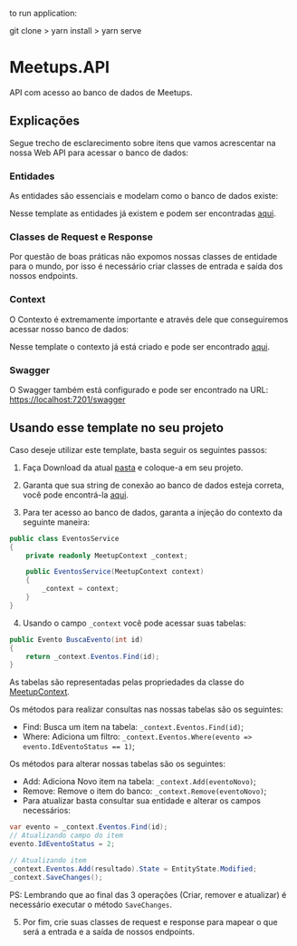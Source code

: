 to run application:

git clone > yarn install > yarn serve

# Meetups.API

API com acesso ao banco de dados de Meetups.

## Explicações

Segue trecho de esclarecimento sobre itens que vamos acrescentar na nossa Web API para acessar o banco de dados:

### Entidades

As entidades são essenciais e modelam como o banco de dados existe:

Nesse template as entidades já existem e podem ser encontradas [aqui](./Domain/Entity/).

### Classes de Request e Response

Por questão de boas práticas não expomos nossas classes de entidade para o mundo, por isso é necessário criar classes de entrada e saída dos nossos endpoints.

### Context

O Contexto é extremamente importante e através dele que conseguiremos acessar nosso banco de dados:

Nesse template o contexto já está criado e pode ser encontrado [aqui](./DAL/MeetupContext.cs).

### Swagger

O Swagger também está configurado e pode ser encontrado na URL: [https://localhost:7201/swagger](https://localhost:7201/swagger)

## Usando esse template no seu projeto

Caso deseje utilizar este template, basta seguir os seguintes passos:

1. Faça Download da atual [pasta](.) e coloque-a em seu projeto.

2. Garanta que sua string de conexão ao banco de dados esteja correta, você pode encontrá-la [aqui](./Startup.cs#L32).

3. Para ter acesso ao banco de dados, garanta a injeção do contexto da seguinte maneira:

```csharp
public class EventosService
{
    private readonly MeetupContext _context;

    public EventosService(MeetupContext context)
    {
        _context = context;
    }
}

```

4. Usando o campo `_context` você pode acessar suas tabelas:

```csharp
public Evento BuscaEvento(int id)
{
    return _context.Eventos.Find(id);
}
```

As tabelas são representadas pelas propriedades da classe do [MeetupContext](./DAL/MeetupContext.cs#L17).

Os métodos para realizar consultas nas nossas tabelas são os seguintes:

- Find: Busca um item na tabela: `_context.Eventos.Find(id)`;
- Where: Adiciona um filtro: `_context.Eventos.Where(evento => evento.IdEventoStatus == 1)`;

Os métodos para alterar nossas tabelas são os seguintes:

- Add: Adiciona Novo item na tabela: `_context.Add(eventoNovo)`;
- Remove: Remove o item do banco: `_context.Remove(eventoNovo)`;
- Para atualizar basta consultar sua entidade e alterar os campos necessários:

```csharp
var evento = _context.Eventos.Find(id);
// Atualizando campo do item
evento.IdEventoStatus = 2;

// Atualizando item 
_context.Eventos.Add(resultado).State = EntityState.Modified;
_context.SaveChanges();
```

PS: Lembrando que ao final das 3 operações (Criar, remover e atualizar) é necessário executar o método `SaveChanges`.

5. Por fim, crie suas classes de request e response para mapear o que será a entrada e a saída de nossos endpoints.
